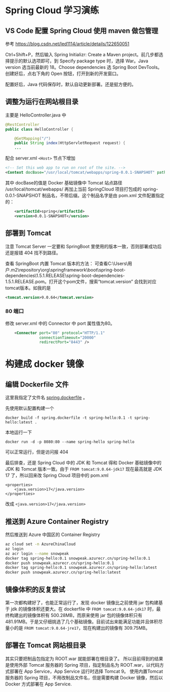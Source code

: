 # Spring Cloud 学习演练

## VS Code 配置 Spring Cloud 使用 maven 做包管理
参考
https://blog.csdn.net/led1114/article/details/122650051

Ctrl+Shift+P，然后输入 Spring Initializr: Create a Maven project。前几步都选择提示的默认选项即可，到 Specify package type 时，选择 War。Java version 选当前最新的 18。Choose dependencies 选 Spring Boot DevTools。创建好后，点右下角的 Open 按钮，打开到新的开发窗口。

配置好后，Java 代码保存时，默认自动更新部署。还是挺方便的。

## 调整为运行在网站根目录
主要是 HelloController.java 中
```java
@RestController
public class HelloController {

    @GetMapping("/")
    public String index(HttpServletRequest request) {
    ...
```
配合 server.xml
`<Host>` 节点下增加
```xml
<!-- Set this web app to run on root of the site. -->
<Context docBase="/usr/local/tomcat/webapps/spring-0.0.1-SNAPSHOT" path="/" reloadable="true"/>
```
其中 docBase的值是 Docker 基础镜像中 Tomcat 站点路径 /usr/local/tomcat/webapps/ 再加上当前 SpringCloud 项目打包成的 spring-0.0.1-SNAPSHOT 制品名，不带后缀。这个制品名字是由 pom.xml 文件配置指定的：
```xml
	<artifactId>spring</artifactId>
	<version>0.0.1-SNAPSHOT</version>
```

## 部署到 Tomcat
注意 Tomcat Server 一定要和 SpringBoot 里使用的版本一致，否则部署成功后还是报错 404 找不到路径。

查看 SpringBoot 内置 Tomcat 版本的方法：
可查看C:\Users\用户.m2\repository\org\springframework\boot\spring-boot-dependencies\1.5.1.RELEASE\spring-boot-dependencies-1.5.1.RELEASE.pom。打开这个pom文件，搜索“tomcat.version” 会找到对应tomcat版本。如我的是
```xml
<tomcat.version>9.0.64</tomcat.version>

```

### 80 端口
修改 server.xml 中的  Connector 中 port 属性值为80。
```xml
    <Connector port="80" protocol="HTTP/1.1"
               connectionTimeout="20000"
               redirectPort="8443" />
```


# 构建成 docker 镜像
## 编辑 Dockerfile 文件
这里我指定了文件名 [spring.dockerfile](spring.dockerfile) 。

先使用默认配置构建一个
```
docker build -f spring.dockerfile -t spring-hello:0.1 -t spring-hello:latest .
```

本地运行一下
```
docker run -d -p 8080:80 --name spring-hello spring-hello
```
可以正常运行，但是访问报 404

最后排查，还是 Spring Cloud 中的 JDK 和 Tomcat 得和 Docker 基础镜像中的 JDK 和 Tomcat 版本一致。由于 `FROM tomcat:9.0.64-jdk17` 现在最高就是 JDK 17 了，所以回来改 Spring Cloud 项目中的 pom.xml
```
<properties>
	<java.version>17</java.version>
</properties>
```
改成 `<java.version>17</java.version>`

## 推送到 Azure Container Registry
然后推送到 Azure 中国区的 Container Registry
```bash
az cloud set -n AzureChinaCloud
az login
az acr login --name snowpeak
docker tag spring-hello:0.1 snowpeak.azurecr.cn/spring-hello:0.1
docker push snowpeak.azurecr.cn/spring-hello:0.1
docker tag spring-hello:0.1 snowpeak.azurecr.cn/spring-hello:latest
docker push snowpeak.azurecr.cn/spring-hello:latest
```

## 镜像体积的反复尝试
第一次都构建好了，也能正常运行了，发现 docker 镜像比之前使用 jar 包构建基于 jdk 的镜像体积还要大。在 dockerfile 中 `FROM tomcat:9.0.64-jdk17` 时，最终构建出的镜像体积有 500.28MB，而原来使用 jar 包的镜像体积只有 481.91MB。于是又仔细挑选了几个基础镜像。目前试出来能满足功能并且体积尽量小的是 `FROM tomcat:9.0.64-jre17`，现在构建出的镜像有 309.75MB。

## 部署在 Tomcat 网站根目录
其实只要把制品包指定为 ROOT.war 就能部署在根目录了。
所以目前得到的结果是使用外部 Tomcat 服务器的 Spring 项目，指定制品名为 ROOT.war，以代码方式部署在 App Service，App Service 运行时选择 Tomcat 9。
使用内置Tomcat 服务器的 Spring 项目，不用改制品文件名，但是需要构建 Docker 镜像，然后以 Docker 方式部署在 App Service.